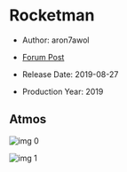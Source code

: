 # Rocketman

* Author: aron7awol

* [Forum Post](https://www.avsforum.com/threads/bass-eq-for-filtered-movies.2995212/post-58439788)

* Release Date: 2019-08-27
* Production Year: 2019

## Atmos

![img 0](https://i.imgur.com/EduV71Q.jpg)

![img 1](https://i.imgur.com/PXn7B6P.jpg)

